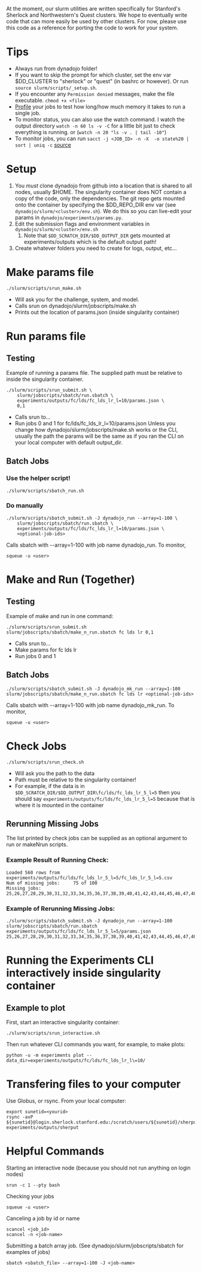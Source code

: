 At the moment, our slurm utilities are written specifically for Stanford's Sherlock and Northwestern's Quest clusters. We hope to eventually write code that can more easily be used by other clusters. For now, please use this code as a reference for porting the code to work for your system. 

# Tips
- Always run from dynadojo folder!
- If you want to skip the prompt for which cluster, set the env var $DD_CLUSTER to "sherlock" or "quest" (in bashrc or however). Or run `source slurm/scripts/_setup.sh`. 
- If you encounter any `Permission denied` messages, make the file executable. `chmod +x <file>`
- [Profile](https://services.northwestern.edu/TDClient/30/Portal/KB/ArticleDet?ID=1964#section-required-memory) your jobs to test how long/how much memory it takes to run a single job.
- To monitor status, you can also use the watch command. I watch the output directory `watch -n 60 ls -v -C` for a little bit just to check everything is running. or (`watch -n 20 "ls -v . | tail -10"`)
- To monitor jobs, you can run `sacct -j <JOB_ID> -n -X  -o state%20 | sort | uniq -c` [source](https://stackoverflow.com/a/70301179)

# Setup
1. You *must* clone dynadojo from github into a location that is shared to all nodes, usually $HOME. The singularity container does NOT contain a copy of the code, only the dependencies. The git repo gets mounted onto the container by specifying the $DD_REPO_DIR env var (see `dynadojo/slurm/<cluster>/env.sh`). We do this so you can live-edit your params in `dynadojo/experiments/params.py`.
2. Edit the submission flags and environment variables in `dynadojo/slurm/<cluster>/env.sh`
    1. Note that `$DD_SCRATCH_DIR/$DD_OUTPUT_DIR` gets mounted at experiments/outputs which is the default output path!
3. Create whatever folders you need to create for logs, output, etc...


# Make params file 
```
./slurm/scripts/srun_make.sh
```
- Will ask you for the challenge, system, and model.
- Calls srun on dynadojo/slurm/jobscripts/make.sh
- Prints out the location of params.json (inside singularity container)

# Run params file
## Testing
Example of running a params file. The supplied path must be relative to inside the singularity container. 
```
./slurm/scripts/srun_submit.sh \
    slurm/jobscripts/sbatch/run.sbatch \
    experiments/outputs/fc/lds/fc_lds_lr_l=10/params.json \
    0,1
```
- Calls srun to...
- Run jobs 0 and 1 for fc/lds/fc_lds_lr_l=10/params.json
Unless you change how dynadojo/slurm/jobscripts/make.sh works or the CLI, usually the path the params will be the same as if you ran the CLI on your local computer with default output_dir. 

## Batch Jobs

### **Use the helper script!**
```
./slurm/scripts/sbatch_run.sh
```

### Do manually
```
./slurm/scripts/sbatch_submit.sh -J dynadojo_run --array=1-100 \
    slurm/jobscripts/sbatch/run.sbatch \
    experiments/outputs/fc/lds/fc_lds_lr_l=10/params.json \
    <optional-job-ids>
```
Calls sbatch with --array=1-100 with job name dynadojo_run. To monitor,
```
squeue -u <user>
```


# Make and Run (Together)
## Testing
Example of make and run in one command:
```
./slurm/scripts/srun_submit.sh slurm/jobscripts/sbatch/make_n_run.sbatch fc lds lr 0,1
```
- Calls srun to...
- Make params for fc lds lr
- Run jobs 0 and 1

## Batch Jobs
```
./slurm/scripts/sbatch_submit.sh -J dynadojo_mk_run --array=1-100 slurm/jobscripts/sbatch/make_n_run.sbatch fc lds lr <optional-job-ids>
```
Calls sbatch with --array=1-100 with job name dynadojo_mk_run. To monitor,
```
squeue -u <user>
```

# Check Jobs
```
./slurm/scripts/srun_check.sh 
```
- Will ask you the path to the data
- Path must be relative to the singularity container!
- For example, if the data is in `$DD_SCRATCH_DIR/$DD_OUTPUT_DIR\fc/lds/fc_lds_lr_5_l=5` then you should say `experiments/outputs/fc/lds/fc_lds_lr_5_l=5` because that is where it is mounted in the container

## Rerunning Missing Jobs
The list printed by check jobs can be supplied as an optional argument to run or makeNrun scripts. 

### Example Result of Running Check:
```
Loaded 560 rows from experiments/outputs/fc/lds/fc_lds_lr_5_l=5/fc_lds_lr_5_l=5.csv
Num of missing jobs:     75 of 100
Missing jobs: 
25,26,27,28,29,30,31,32,33,34,35,36,37,38,39,40,41,42,43,44,45,46,47,48,49,50,51,52,53,54,55,56,57,58,59,60,61,62,63,64,65,66,67,68,69,70,71,72,73,74,75,76,77,78,79,80,81,82,83,84,85,86,87,88,89,90,91,92,93,94,95,96,97,98,99
```

### Example of Rerunning Missing Jobs:
```
./slurm/scripts/sbatch_submit.sh -J dynadojo_run --array=1-100 slurm/jobscripts/sbatch/run.sbatch experiments/outputs/fc/lds/fc_lds_lr_5_l=5/params.json 25,26,27,28,29,30,31,32,33,34,35,36,37,38,39,40,41,42,43,44,45,46,47,48,49,50,51,52,53,54,55,56,57,58,59,60,61,62,63,64,65,66,67,68,69,70,71,72,73,74,75,76,77,78,79,80,81,82,83,84,85,86,87,88,89,90,91,92,93,94,95,96,97,98,99
```

# Running the Experiments CLI interactively inside singularity container

## Example to plot
First, start an interactive singularity container:
```
./slurm/scripts/srun_interactive.sh
```
Then run whatever CLI commands you want, for example, to make plots:
```
python -u -m experiments plot --data_dir=experiments/outputs/fc/lds/fc_lds_lr_l\=10/
```

# Transfering files to your computer
Use Globus, or rsync. From your local computer:
```
export sunetid=<yourid>
rsync -avP ${sunetid}@login.sherlock.stanford.edu:/scratch/users/${sunetid}/sherput experiments/outputs/sherput
```

# Helpful Commands
Starting an interactive node (because you should not run anything on login nodes)
```
srun -c 1 --pty bash
```
Checking your jobs
```
squeue -u <user>
```
Canceling a job by id or name
```
scancel <job_id>
scancel -n <job-name>
```
Submitting a batch array job. (See dynadojo/slurm/jobscripts/sbatch for examples of jobs)
```
sbatch <sbatch_file> --array=1-100 -J <job-name>
```


